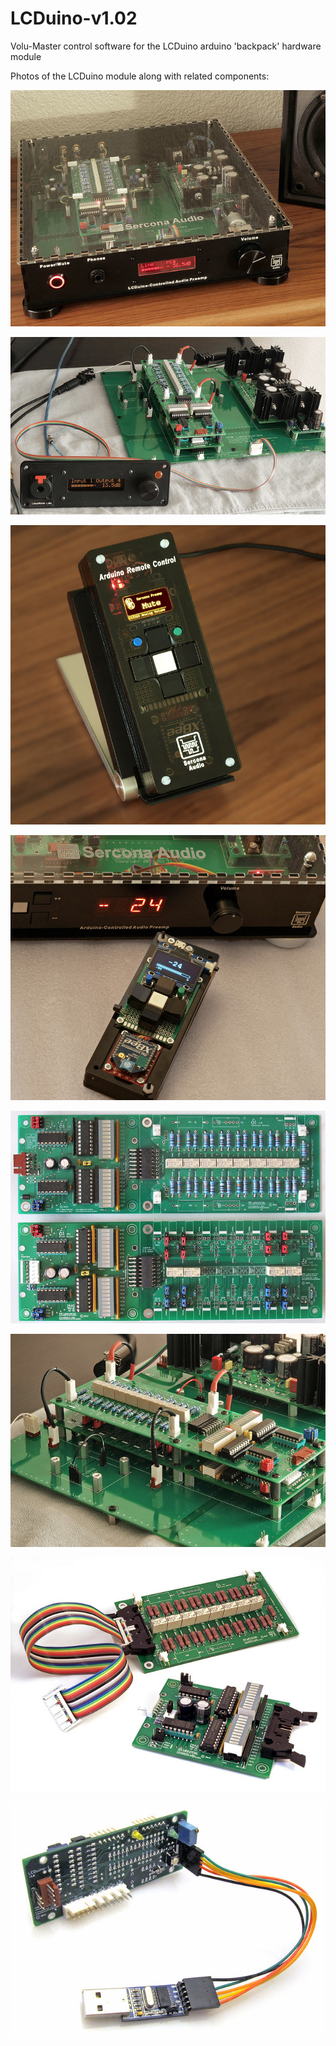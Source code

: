 # LCDuino-v1.02
Volu-Master control software for the LCDuino arduino 'backpack' hardware module

Photos of the LCDuino module along with related components:

![a10_preamp_front](images/lcduino-preamp-1.jpg)

![a10_pcb](images/lcduino-preamp-2.jpg)

![remote1](images/lcduino-remote-1.jpg)

![remote2](images/lcduino-remote-2.jpg)

![d1_d2_pcb](images/d1_d2_pcb.jpg)

![d1_d2_pcb_stack](images/d1_d2_pcb_stack.jpg)

![d1_controller](images/ribbon-pcb.jpg)

![lcduino_rear](images/lcduino_rear.png)
